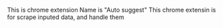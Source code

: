This is chrome extension
Name is "Auto suggest"
This chrome extensin is for scrape inputed data, and handle them    
